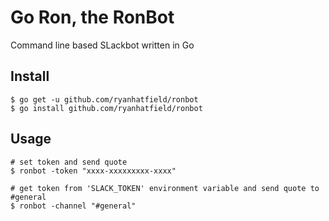 # Go Ron, the RonBot

Command line based SLackbot written in Go

## Install

```shell
$ go get -u github.com/ryanhatfield/ronbot
$ go install github.com/ryanhatfield/ronbot
```

## Usage

```shell
# set token and send quote
$ ronbot -token "xxxx-xxxxxxxxx-xxxx"

# get token from 'SLACK_TOKEN' environment variable and send quote to #general
$ ronbot -channel "#general"
```
